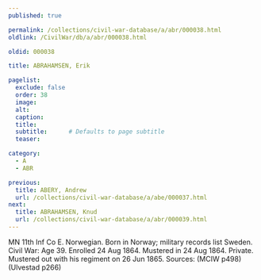 ```yaml
---
published: true

permalink: /collections/civil-war-database/a/abr/000038.html
oldlink: /CivilWar/db/a/abr/000038.html

oldid: 000038

title: ABRAHAMSEN, Erik

pagelist:
  exclude: false
  order: 38
  image: 
  alt:
  caption:
  title:
  subtitle:      # Defaults to page subtitle
  teaser:

category: 
  - A 
  - ABR

previous:
  title: ABERY, Andrew
  url: /collections/civil-war-database/a/abe/000037.html  
next:
  title: ABRAHAMSEN, Knud
  url: /collections/civil-war-database/a/abr/000039.html   
---
```

MN 11th Inf Co E. Norwegian. Born in Norway; military records list Sweden. Civil War: Age 39. Enrolled 24 Aug 1864. Mustered in 24 Aug 1864. Private. Mustered out with his regiment on 26 Jun 1865. Sources: (MCIW p498) (Ulvestad p266)